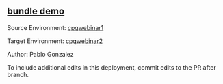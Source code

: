 ## [bundle demo](https://app.salto.io/orgs/84e41f56-7290-4005-85ea-2b1daf513340/envs/2be1562b-6107-49b8-861a-26da36612f5d/deployments/96bdad1d-a0d0-4c3f-9889-0bb03d1c4f5f)

Source Environment: [cpqwebinar1](https://app.salto.io/orgs/84e41f56-7290-4005-85ea-2b1daf513340/envs/00d79fe3-0e3d-4717-88fc-976b9ac84846) 

Target Environment: [cpqwebinar2](https://app.salto.io/orgs/84e41f56-7290-4005-85ea-2b1daf513340/envs/2be1562b-6107-49b8-861a-26da36612f5d) 

Author: Pablo Gonzalez

To include additional edits in this deployment, commit edits to the PR after branch.